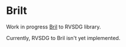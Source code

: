 # Brilt

Work in progress [Bril](https://github.com/sampsyo/bril) to RVSDG library.

Currently, RVSDG to Bril isn't yet implemented.
